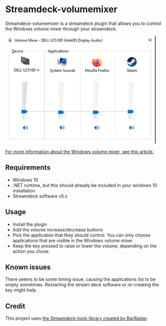 ﻿# Streamdeck-volumemixer

Streamdeck-volumemixer is a streamdeck plugin that allows you to control the Windows volume mixer through your streamdeck.

![The windows volume mixer](docs/windows-volume-mixer.png)

[For more information about the Windows volume mixer, see this article.](https://www.howtogeek.com/244963/how-to-adjust-the-volume-for-individual-apps-in-windows/)

## Requirements

- Windows 10
- .NET runtime, but this should already be included in your windows 10 installation
- Streamdeck software v5.x 

## Usage
- Install the plugin
- Add the volume increase/decrease buttons
- Pick the application that they should control. You can only choose applications that are visible in the Windows volume mixer.
- Keep the key pressed to raise or lower the volume, depending on the action you chose.

## Known issues

There seems to be some timing issue, causing the applications list to be empty sometimes. Restarting the stream deck software or re-creating the key might help.

## Credit

This project uses [the Streamdeck-tools library created by BarRaider](https://github.com/BarRaider/streamdeck-tools).